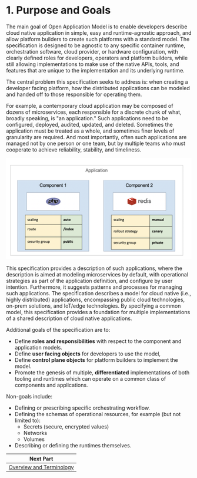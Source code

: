 # 1. Purpose and Goals

The main goal of Open Application Model is to enable developers describe cloud native application in simple, easy and runtime-agnostic approach, and allow platform builders to create such platforms with a standard model. The specification is designed to be agnostic to any specific container runtime, orchestration software, cloud provider, or hardware configuration, with clearly defined roles for developers, operators and platform builders, while still allowing implementations to make use of the native APIs, tools, and features that are unique to the implementation and its underlying runtime.  

The central problem this specification seeks to address is: when creating a developer facing platform, how the distributed applications can be modeled and handed off to those responsible for operating them.

For example, a contemporary cloud application may be composed of dozens of microservices, each responsible for a discrete chunk of what, broadly speaking, is "an application." Such applications need to be configured, deployed, audited, updated, and deleted. Sometimes the application must be treated as a whole, and sometimes finer levels of granularity are required. And most importantly, often such applications are managed not by one person or one team, but by multiple teams who must cooperate to achieve reliability, stability, and timeliness.

![alt](./assets/modern_app.png)

This specification provides a description of such applications, where the description is aimed at modeling microservices by default, with operational strategies as part of the application definition, and configure by user intention. Furthermore, it suggests patterns and processes for managing such applications. The specification describes a model for cloud native (i.e., highly distributed) applications, encompassing public cloud technologies, on-prem solutions, and IoT/edge technologies. By specifying a common model, this specification provides a foundation for multiple implementations of a shared description of cloud native applications.

Additional goals of the specification are to:

- Define __roles and responsibilities__ with respect to the component and application models.
- Define __user facing objects__ for developers to use the model,
- Define __control plane objects__ for platform builders to implement the model.
- Promote the genesis of multiple, __differentiated__ implementations of both tooling and runtimes which can operate on a common class of components and applications.

Non-goals include:

- Defining or prescribing specific orchestrating workflow.
- Defining the schemas of operational resources, for example (but not limited
  to):
  - Secrets (secure, encrypted values)
  - Networks
  - Volumes
- Describing or defining the runtimes themselves.

| Next Part     |
| ------------- |
| [Overview and Terminology](2.overview_and_terminology.md)|

